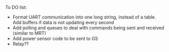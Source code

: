 To DO list:
- Format UART communication into one long string, instead of a table. Add buffers if data is not updating every second
- Add polling and queues to deal with commands being sent and received (similar to MRT)
- Add power sensor code to be sent to GS
- Relay??

